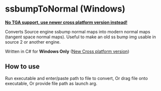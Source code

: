 # ssbumpToNormal (Windows)
[**No TGA support, use newer cross platform version instead!**](https://github.com/rob5300/ssbumpToNormal)

Converts Source engine ssbump normal maps into modern normal maps (tangent space normal maps). Useful to make an old ss bump img usable in source 2 or another engine.

Written in C# for **Windows Only** ([New Cross platform version](https://github.com/rob5300/ssbumpToNormal))

## How to use
Run executable and enter/paste path to file to convert, Or drag file onto executable, Or provide file path as launch arg.
